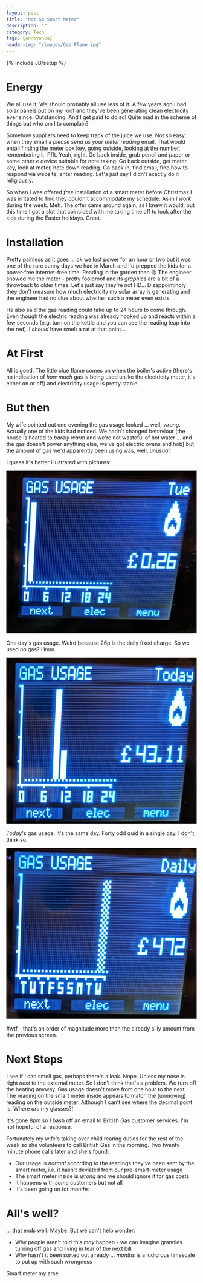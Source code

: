 ```yaml
---
layout: post
title: "Not So Smart Meter"
description: ""
category: Tech
tags: [annoyance]
header-img: "/images/Gas Flame.jpg"
---
```

{% include JB/setup %}

# Energy

We all use it.  We should probably all use less of it.  A few years ago I had solar panels put on my roof and they've been generating clean electricity ever since.  Outstanding.  And I get paid to do so!  Quite mad in the scheme of things but who am I to complain?

Somehow suppliers need to keep track of the juice we use.  Not so easy when they email a _please send us your meter reading_ email.  That would entail finding the meter box key, going outside, looking at the number, remembering it.  Pfft.  Yeah, right.  Go back inside, grab pencil and paper or some other e device suitable for note taking.  Go back outside, get meter key, look at meter, note down reading.  Go back in, find email, find how to respond via website, enter reading.  Let's just say I didn't exactly do it religiously.

So when I was offered _free_ installation of a smart meter before Christmas I was irritated to find they couldn't accommodate my schedule.  As in I _work_ during the week.  Meh.  The offer came around again, as I knew it would, but this time I got a slot that coincided with me taking time off to look after the kids during the Easter holidays.  Great.

# Installation

Pretty painless as it goes ... ok we lost power for an hour or two but it was one of the rare sunny days we had in March and I'd prepped the kids for a power-free internet-free time.  Reading in the garden then :smile:  The engineer showed me the meter - pretty foolproof and its _graphics_ are a bit of a throwback to older times.  Let's just say they're not HD...  Disappointingly they don't measure how much electricity my solar array is generating and the engineer had no clue about whether such a meter even exists.

He also said the gas reading could take up to 24 hours to come through.  Even though the electric reading was already hooked up and reacts within a few seconds (e.g. turn on the kettle and you can see the reading leap into the red).  I _should_ have smelt a rat at that point...

# At First

All is good.  The little blue flame comes on when the boiler's active (there's no indication of _how much_ gas is being used unlike the electricity meter, it's either on or off) and electricity usage is pretty stable.

# But then

My wife pointed out one evening the gas usage looked ... well, _wrong_.  Actually one of the kids had noticed.  We hadn't changed behaviour (the house is heated to _barely warm_ and we're not wasteful of hot water ... and the gas doesn't power anything else, we've got electric ovens and hob) but the amount of gas we'd apparently been using was, well, _unusual_.

I guess it's better illustrated with pictures:

<img src="/images/Gas Tuesday.png">

One day's gas usage.  Weird because 26p is the daily fixed charge.  So we used _no_ gas?  Hmm.

<img src="/images/Gas Today.png">

_Today_'s gas usage.  It's the same day.  Forty odd quid in a single day.  I don't think so.

<img src="/images/Gas Daily.png">

\#wtf - that's an order of magnitude more than the already silly amount from the previous screen.

# Next Steps

I see if I can smell gas, perhaps there's a leak.  Nope.  Unless my nose is right _next_ to the external meter.  So I don't think that's a problem.  We turn off the heating anyway.  Gas usage doesn't move from one hour to the next.  The reading on the smart meter inside appears to match the (unmoving) reading on the outside meter.  Although I can't see where the decimal point is.  Where _are_ my glasses?!

It's gone 8pm so I bash off an email to British Gas customer services.  I'm not hopeful of a response.

Fortunately my wife's taking over child rearing duties for the rest of the week so she volunteers to call British Gas in the morning.  Two twenty minute phone calls later and she's found:

* Our usage is _normal_ according to the readings they've been sent by the smart meter, i.e. it hasn't deviated from our pre-smart-meter usage
* The smart meter inside is _wrong_ and we should ignore it for gas costs
* It happens with _some_ customers but not all
* It's been going on for _months_

# All's well?

... that ends well.  Maybe.  But we can't help wonder:

* Why people aren't told this _may_ happen - we can imagine grannies turning off gas and living in fear of the next bill
* Why hasn't it been sorted out already ... _months_ is a ludicrous timescale to put up with such wrongness

Smart meter my arse.